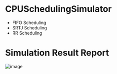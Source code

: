 # CPUSchedulingSimulator

  * FIFO Scheduling
  * SRTJ Scheduling
  * RR Scheduling


# Simulation Result Report
![image](https://user-images.githubusercontent.com/62884475/118473140-9d522e80-b744-11eb-9fea-290abd504d28.png)
